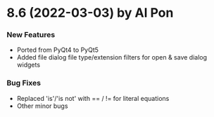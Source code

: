 # 8.6 (2022-03-03) by Al Pon

### New Features
* Ported from PyQt4 to PyQt5
* Added file dialog file type/extension filters for open & save dialog widgets

### Bug Fixes
* Replaced 'is'/'is not' with == / != for literal equations
* Other minor bugs
